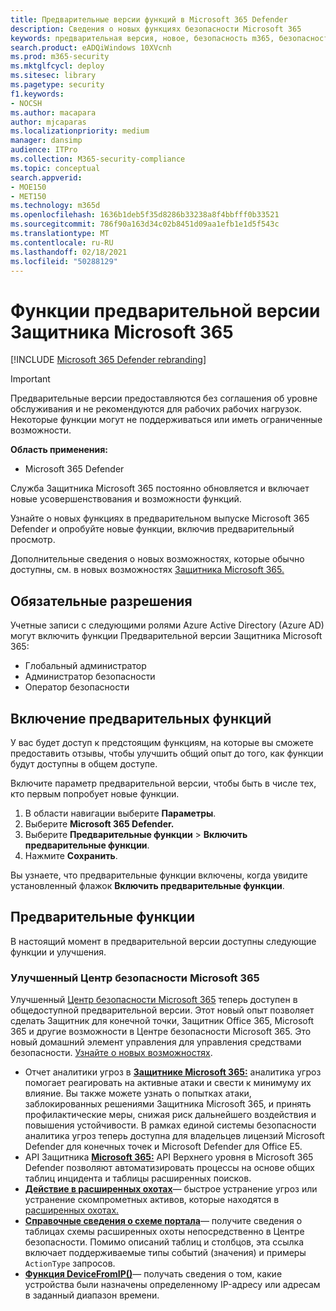 ```yaml
---
title: Предварительные версии функций в Microsoft 365 Defender
description: Сведения о новых функциях безопасности Microsoft 365
keywords: предварительная версия, новое, безопасность m365, безопасность, 365, возможности
search.product: eADQiWindows 10XVcnh
ms.prod: m365-security
ms.mktglfcycl: deploy
ms.sitesec: library
ms.pagetype: security
f1.keywords:
- NOCSH
ms.author: macapara
author: mjcaparas
ms.localizationpriority: medium
manager: dansimp
audience: ITPro
ms.collection: M365-security-compliance
ms.topic: conceptual
search.appverid:
- MOE150
- MET150
ms.technology: m365d
ms.openlocfilehash: 1636b1deb5f35d8286b33238a8f4bbfff0b33521
ms.sourcegitcommit: 786f90a163d34c02b8451d09aa1efb1e1d5f543c
ms.translationtype: MT
ms.contentlocale: ru-RU
ms.lasthandoff: 02/18/2021
ms.locfileid: "50288129"
---
```

# <a name="microsoft-365-defender-preview-features"></a>Функции предварительной версии Защитника Microsoft 365

[!INCLUDE [Microsoft 365 Defender rebranding](../includes/microsoft-defender.md)]

> [!IMPORTANT]
> Предварительные версии предоставляются без соглашения об уровне обслуживания и не рекомендуются для рабочих рабочих нагрузок. Некоторые функции могут не поддерживаться или иметь ограниченные возможности.

**Область применения:**
- Microsoft 365 Defender

Служба Защитника Microsoft 365 постоянно обновляется и включает новые усовершенствования и возможности функций.

Узнайте о новых функциях в предварительном выпуске Microsoft 365 Defender и опробуйте новые функции, включив предварительный просмотр.

Дополнительные сведения о новых возможностях, которые обычно доступны, см. в новых возможностях [Защитника Microsoft 365.](whats-new.md)

## <a name="required-permissions"></a>Обязательные разрешения

Учетные записи с следующими ролями Azure Active Directory (Azure AD) могут включить функции Предварительной версии Защитника Microsoft 365:

- Глобальный администратор
- Администратор безопасности
- Оператор безопасности

## <a name="turn-on-preview-features"></a>Включение предварительных функций

У вас будет доступ к предстоящим функциям, на которые вы сможете предоставить отзывы, чтобы улучшить общий опыт до того, как функции будут доступны в общем доступе.

Включите параметр предварительной версии, чтобы быть в числе тех, кто первым попробует новые функции.

1. В области навигации выберите **Параметры**.
2. Выберите **Microsoft 365 Defender.**
3. Выберите **Предварительные функции** > **Включить предварительные функции**. 
4. Нажмите **Сохранить**.

Вы узнаете, что предварительные функции включены, когда увидите установленный флажок **Включить предварительные функции**. 

## <a name="preview-features"></a>Предварительные функции

В настоящий момент в предварительной версии доступны следующие функции и улучшения.

### <a name="improved-microsoft-365-security-center"></a>Улучшенный Центр безопасности Microsoft 365
Улучшенный [Центр безопасности Microsoft 365](https://security.microsoft.com) теперь доступен в общедоступной предварительной версии. Этот новый опыт позволяет сделать Защитник для конечной точки, Защитник Office 365, Microsoft 365 и другие возможности в Центре безопасности Microsoft 365. Это новый домашний элемент управления для управления средствами безопасности. [Узнайте о новых возможностях](https://docs.microsoft.com/microsoft-365/security/mtp/overview-security-center).

- Отчет аналитики угроз в **[Защитнике Microsoft 365:](threat-analytics.md)** аналитика угроз помогает реагировать на активные атаки и свести к минимуму их влияние. Вы также можете узнать о попытках атаки, заблокированных решениями Защитника Microsoft 365, и принять профилактические меры, снижая риск дальнейшего воздействия и повышения устойчивости. В рамках единой системы безопасности аналитика угроз теперь доступна для владельцев лицензий Microsoft Defender для конечных точек и Microsoft Defender для Office E5.
- API Защитника **[Microsoft 365:](api-overview.md)** API Верхнего уровня в Microsoft 365 Defender позволяют автоматизировать процессы на основе общих таблиц инцидента и таблицы расширенных поисков. 
- **[Действие в расширенных охотах](advanced-hunting-take-action.md)**— быстрое устранение угроз или устранение скомпрометных активов, которые находятся в [расширенных охотах.](advanced-hunting-overview.md)
- **[Справочные сведения о схеме портала](advanced-hunting-schema-tables.md#get-schema-information-in-the-security-center)**— получите сведения о таблицах схемы расширенных охоты непосредственно в Центре безопасности. Помимо описаний таблиц и столбцов, эта ссылка включает поддерживаемые типы событий (значения) и примеры `ActionType` запросов.
- **[Функция DeviceFromIP()](advanced-hunting-devicefromip-function.md)**— получать сведения о том, какие устройства были назначены определенному IP-адресу или адресам в заданный диапазон времени.

